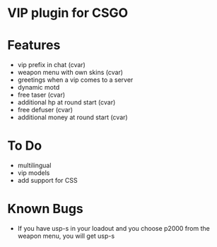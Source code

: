 # VIP plugin for CSGO

# Features
- vip prefix in chat (cvar)
- weapon menu with own skins (cvar)
- greetings when a vip comes to a server
- dynamic motd
- free taser (cvar)
- additional hp at round start (cvar)
- free defuser (cvar)
- additional money at round start (cvar)

# To Do
- multilingual
- vip models
- add support for CSS

# Known Bugs
- If you have usp-s in your loadout and you choose p2000 from the weapon menu, you will get usp-s
